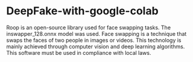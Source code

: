 # DeepFake-with-google-colab
Roop is an open-source library used for face swapping tasks. The inswapper_128.onnx model was used. Face swapping is a technique that swaps the faces of two people in images or videos. This technology is mainly achieved through computer vision and deep learning algorithms.  This software must be used in compliance with local laws.
